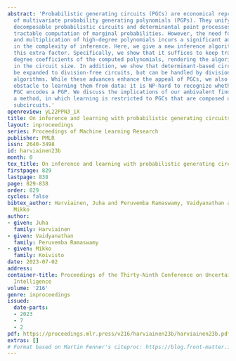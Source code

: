 ```yaml
---
abstract: 'Probabilistic generating circuits (PGCs) are economical representations
  of multivariate probability generating polynomials (PGPs). They unify and extend
  decomposable probabilistic circuits and determinantal point processes, admitting
  tractable computation of marginal probabilities. However, the need for addition
  and multiplication of high-degree polynomials incurs a significant additional factor
  in the complexity of inference. Here, we give a new inference algorithm that eliminates
  this extra factor. Specifically, we show that it suffices to keep track of the highest
  degree coefficients of the computed polynomials, rendering the algorithm linear
  in the circuit size. In addition, we show that determinant-based circuits need not
  be expanded to division-free circuits, but can be handled by division-based fast
  algorithms. While these advances enhance the appeal of PGCs, we also discover an
  obstacle to learning them from data: it is NP-hard to recognize whether a given
  PGC encodes a PGP. We discuss the implications of our ambivalent findings and sketch
  a method, in which learning is restricted to PGCs that are composed of moderate-size
  subcircuits.'
openreview: yL22PPN3_iX
title: On inference and learning with probabilistic generating circuits
layout: inproceedings
series: Proceedings of Machine Learning Research
publisher: PMLR
issn: 2640-3498
id: harviainen23b
month: 0
tex_title: On inference and learning with probabilistic generating circuits
firstpage: 829
lastpage: 838
page: 829-838
order: 829
cycles: false
bibtex_author: Harviainen, Juha and Peruvemba Ramaswamy, Vaidyanathan and Koivisto,
  Mikko
author:
- given: Juha
  family: Harviainen
- given: Vaidyanathan
  family: Peruvemba Ramaswamy
- given: Mikko
  family: Koivisto
date: 2023-07-02
address:
container-title: Proceedings of the Thirty-Ninth Conference on Uncertainty in Artificial
  Intelligence
volume: '216'
genre: inproceedings
issued:
  date-parts:
  - 2023
  - 7
  - 2
pdf: https://proceedings.mlr.press/v216/harviainen23b/harviainen23b.pdf
extras: []
# Format based on Martin Fenner's citeproc: https://blog.front-matter.io/posts/citeproc-yaml-for-bibliographies/
---
```

